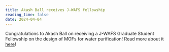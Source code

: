 ```yaml
---
title: Akash Ball receives J-WAFS fellowship
reading_time: false
date: 2024-04-04
---
```

Congratulations to Akash Ball on receiving a J-WAFS Graduate Student Fellowship on the design of MOFs for water purification! Read more about it [here](https://news.mit.edu/2024/mit-phd-students-awarded-j-wafs-fellowships-0507)!

<!--more-->
